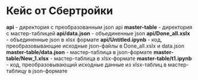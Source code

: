 # Кейс от Сбертройки

**api** - директория с преобразованным json api
**master-table** - директория с мастер-таблицей
**api/data.json** - объединенные json
**api/Done_all.xslx** - объединенные json в xlsx формате
**api/Untitled.ipynb** - код, преобразовывающие исходные json-файлы в Done_all.xslx и data.json
**master-table/data.json** - мастер-таблица в json-формате
**master-table/New_1.xlsx** - мастер-таблица в xlsx-формате
**master-table/t1.ipynb** - код, преобразовывающий исходные данные из xlsx-таблиц в мастер-таблицу в json-формате
